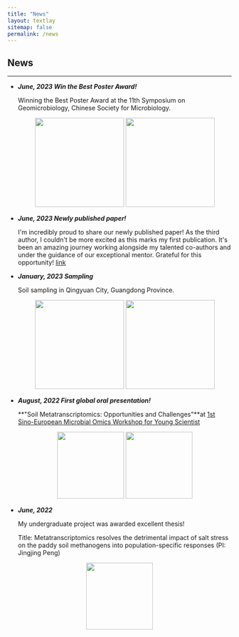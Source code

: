 ```yaml
---
title: "News"
layout: textlay
sitemap: false
permalink: /news
---
```


## News

------

<div class="jumbotron">
<div class="col-md-12 col-sm-12">

- ***June, 2023 Win the Best Poster Award!***

  Winning the Best Poster Award at the 11th Symposium on Geomicrobiology, Chinese Society for Microbiology.
    <center>
  <img src="{{ site.url }}{{ site.baseurl }}/images/event1.jpg" height="200"/> 
  <img src="{{ site.url }}{{ site.baseurl }}/images/event2.jpg" height="200"/> 
  
  

</div>
</div>

<div class="jumbotron">
<div class="col-md-12 col-sm-12">

- ***June, 2023 Newly published paper!***

  I'm incredibly proud to share our newly published paper! As the third author, I couldn't be more excited as this marks my first publication. It's been an amazing journey working alongside my talented co-authors and under the guidance of our exceptional mentor. Grateful for this opportunity! [link](https://doi.org/10.1016/j.scitotenv.2023.164221)

</div>
</div>

<div class="jumbotron">
<div class="col-md-12 col-sm-12">

- ***January, 2023 Sampling***

  Soil sampling in Qingyuan City, Guangdong Province.

  <center>
  <img src="{{ site.url }}{{ site.baseurl }}/images/202301soilsampling1.jpg" height="200"/> 
  <img src="{{ site.url }}{{ site.baseurl }}/images/202301soilsampling2.jpg" height="200"/> 
</div>
</div>

<div class="jumbotron">
<div class="col-md-12 col-sm-12">

- ***August, 2022 First global oral presentation!***

  **"Soil Metatranscriptomics: Opportunities and Challenges"**at [1st Sino-European Microbial Omics Workshop for Young Scientist](https://zihuan.cau.edu.cn/art/2022/7/30/art_24818_874863.html)

  <center>
  <img src="{{ site.url }}{{ site.baseurl }}/images/202207shot.png" height="150"/>
  <img src="{{ site.url }}{{ site.baseurl }}/images/202207new.png" height="150"/> 

</div>
</div>


<div class="jumbotron">
<div class="col-md-12 col-sm-12">

- ***June, 2022***

  My undergraduate project was awarded excellent thesis!
  
  Title: Metatranscriptomics resolves the detrimental impact of salt stress on the paddy soil methanogens into population-specific responses (PI: Jingjing Peng)

<center>
  <img src="{{ site.url }}{{ site.baseurl }}/images/2022graduate2.jpg" height="150"/>
</center>
